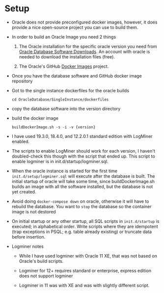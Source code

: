 # Setup

* Oracle does not provide preconfigured docker images, however, it does provide a nice open-source project you can use to build them.

* In order to build an Oracle Image you need 2 things

  1. The Oracle installation for the specific oracle version you need from [Oracle Database Software Downloads](https://www.oracle.com/database/technologies/oracle-database-software-downloads.html).
An account with oracle is needed to download the installation files (free).

  2. The Oracle's GitHub [Docker Images](https://github.com/oracle/docker-images.git) project.

* Once you have the database software and GitHub docker image repository
 
* Got to the single instance dockerfiles for the oracle builds

  ```
  cd OracleDatabase/SingleInstance/dockerfiles
  ```

* copy the database software into the version directory

* build the docker image

  ```
  buildDockerImage.sh -s -i -v {version}
  ```  

* I have used 19.3.0, 18.4.0, and 12.2.0.1 standard edition with LogMiner enabled.

* The scripts to enable LogMiner should work for each version, I haven't doubled-check this though with the script that ended up.
This script to enable logminer is in init.d/startup/logminer.sql.

* When the oracle instance is started for the first time `init.d/setup/logminer.sql` will execute after the database is built.
The initial startup of oracle will take some time, since buildDockerImage.sh builds an image with all the software installed, but the database is not yet created.

* Avoid doing `docker-compose down` on oracle, otherwise it will have to rebuild the database.  You want to `stop` the database so the container image
is not destored

* On initial startup or any other startup, all SQL scripts in `init.d/startup` is executed; in alphabetical order.  Write scripts
where they are idempotent (trap exceptions in PSQL; e.g. table already existing) or truncate data before insertion.

* Logminer notes

  * While I have used logminer with Oracle 11 XE, that was not based on Oracle's build scripts.

  * Logminer for 12+ requires standard or enterprise, express edition does not support logminer

  * Logminer in 11 was with XE and was with slightly different script.
